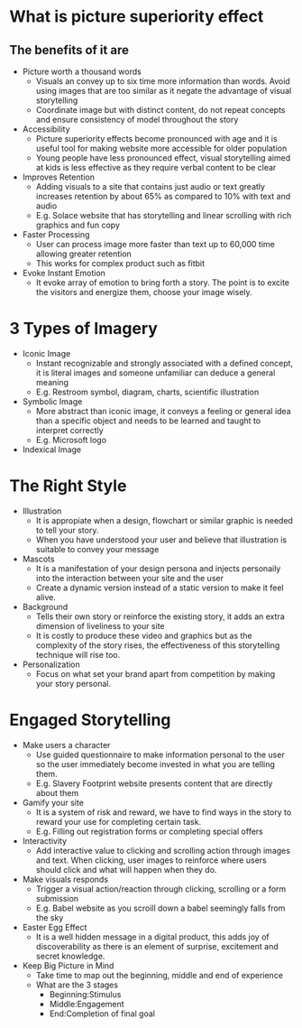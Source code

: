 # What is picture superiority effect
## The benefits of it are
* Picture worth a thousand words
  * Visuals an convey up to six time more information than words. Avoid using images that are too similar as it negate the advantage of visual storytelling
  * Coordinate image but with distinct content, do not repeat concepts and ensure consistency of model throughout the story
* Accessibility
  * Picture superiority effects become pronounced with age and it is useful tool for making website more accessible for older population
  * Young people have less pronounced effect, visual storytelling aimed at kids is less effective as they require verbal content to be clear
* Improves Retention
  * Adding visuals to a site that contains just audio or text greatly increases retention by about 65% as compared to 10% with text and audio
  * E.g. Solace website that has storytelling and linear scrolling with rich graphics and fun copy
* Faster Processing
  * User can process image more faster than text up to 60,000 time allowing greater retention
  * This works for complex product such as fitbit
* Evoke Instant Emotion
  * It evoke array of emotion to bring forth a story. The point is to excite the visitors and energize them, choose your image wisely.

# 3 Types of Imagery
* Iconic Image
  * Instant recognizable and strongly associated with a defined concept, it is literal images and someone unfamiliar can deduce a general meaning
  * E.g. Restroom symbol, diagram, charts, scientific illustration
* Symbolic Image
  * More abstract than iconic image, it conveys a feeling or general idea than a specific object and needs to be learned and taught to interpret correctly
  * E.g. Microsoft logo
* Indexical Image

# The Right Style
* Illustration
  * It is appropiate when a design, flowchart or similar graphic is needed to tell your story.
  * When you have understood your user and believe that illustration is suitable to convey your message
* Mascots
  * It is a manifestation of your design persona and injects personaily into the interaction between your site and the user
  * Create a dynamic version instead of a static version to make it feel alive.
* Background
  * Tells their own story or reinforce the existing story, it adds an extra dimension of liveliness to your site
  * It is costly to produce these video and graphics but as the complexity of the story rises, the effectiveness of this storytelling technique will rise too.
* Personalization
  * Focus on what set your brand apart from competition by making your story personal.

# Engaged Storytelling
* Make users a character
  * Use guided questionnaire to make information personal to the user so the user immediately become invested in what you are telling them.
  * E.g. Slavery Footprint website presents content that are directly about them
* Gamify your site
  * It is a system of risk and reward, we have to find ways in the story to reward your use for completing certain task.
  * E.g. Filling out registration forms or completing special offers
* Interactivity
  * Add interactive value to clicking and scrolling action through images and text. When clicking, user images to reinforce where users should click and what will happen when they do.
* Make visuals responds
  * Trigger a visual action/reaction through clicking, scrolling or a form submission
  * E.g. Babel website as you scroill down a babel seemingly falls from the sky
* Easter Egg Effect
  * It is a well hidden message in a digital product, this adds joy of discoverability as there is an element of surprise, excitement and secret knowledge.
* Keep Big Picture in Mind
  * Take time to map out the beginning, middle and end of experience
  * What are the 3 stages
    - Beginning:Stimulus
    - Middle:Engagement
    - End:Completion of final goal
























